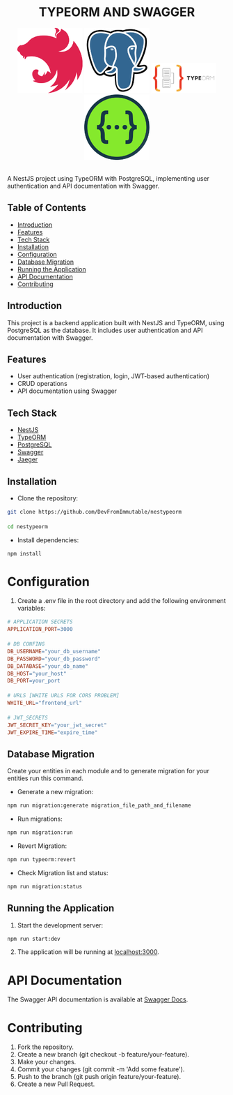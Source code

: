 <h1 align="center">TYPEORM AND SWAGGER</h1>
<div align="center">
<img width="150px" src="./public/images/Nest.js.png" />
<img width="150px" src="./public/images/PostgresSQL.png" />
<img width="150px" src="./public/images/logo_big.png" />
<img width="150px" src="./public/images/Swagger.png" />
</div>

<br />

<p>A NestJS project using TypeORM with PostgreSQL, implementing user authentication and API documentation with Swagger.</p>

## Table of Contents

- [Introduction](#introduction)
- [Features](#features)
- [Tech Stack](#tech-stack)
- [Installation](#installation)
- [Configuration](#configuration)
- [Database Migration](#database-migration)
- [Running the Application](#running-the-application)
- [API Documentation](#api-documentation)
- [Contributing](#contributing)

## Introduction

This project is a backend application built with NestJS and TypeORM, using PostgreSQL as the database. It includes user authentication and API documentation with Swagger.

## Features

- User authentication (registration, login, JWT-based authentication)
- CRUD operations
- API documentation using Swagger

## Tech Stack

- [NestJS](https://nestjs.com/)
- [TypeORM](https://typeorm.io/)
- [PostgreSQL](https://www.postgresql.org/)
- [Swagger](https://swagger.io/)
- [Jaeger](https://www.jaegertracing.io/)

## Installation

- Clone the repository:

```bash
git clone https://github.com/DevFromImmutable/nestypeorm

cd nestypeorm
```

- Install dependencies:

```bash
npm install
```

# Configuration

1. Create a .env file in the root directory and add the following environment variables:

```makefile
# APPLICATION SECRETS
APPLICATION_PORT=3000

# DB CONFING
DB_USERNAME="your_db_username"
DB_PASSWORD="your_db_password"
DB_DATABASE="your_db_name"
DB_HOST="your_host"
DB_PORT=your_port

# URLS [WHITE URLS FOR CORS PROBLEM]
WHITE_URL="frontend_url"

# JWT_SECRETS
JWT_SECRET_KEY="your_jwt_secret"
JWT_EXPIRE_TIME="expire_time"
```

## Database Migration

Create your entities in each module and to generate migration for your entities run this command.

- Generate a new migration:

```bash
npm run migration:generate migration_file_path_and_filename
```

- Run migrations:

```bash
npm run migration:run

```

- Revert Migration:

```bash
npm run typeorm:revert
```

- Check Migration list and status:

```bash
npm run migration:status
```

## Running the Application

1. Start the development server:

```bash
npm run start:dev
```

2. The application will be running at [localhost:3000](http://localhost:3000).

# API Documentation

The Swagger API documentation is available at [Swagger Docs](http://localhost:3000/api/v1).

# Contributing

1. Fork the repository.
2. Create a new branch (git checkout -b feature/your-feature).
3. Make your changes.
4. Commit your changes (git commit -m 'Add some feature').
5. Push to the branch (git push origin feature/your-feature).
6. Create a new Pull Request.
